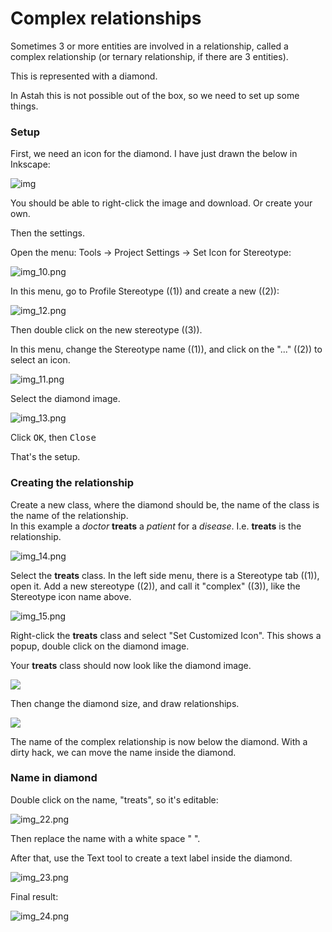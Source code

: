 # Complex relationships

Sometimes 3 or more entities are involved in a relationship, called a complex relationship (or ternary relationship, if there are 3 entities).

This is represented with a diamond.

In Astah this is not possible out of the box, so we need to set up some things.

### Setup

First, we need an icon for the diamond. I have just drawn the below in Inkscape:

![img](Ternary_Icon.png)

You should be able to right-click the image and download. Or create your own.

Then the settings.

Open the menu: Tools -> Project Settings -> Set Icon for Stereotype:

![img_10.png](img_10.png)

In this menu, go to Profile Stereotype ((1)) and create a new ((2)):

![img_12.png](img_12.png)

Then double click on the new stereotype ((3)).

In this menu, change the Stereotype name ((1)), and click on the "..." ((2)) to select an icon.

![img_11.png](img_11.png)

Select the diamond image.

![img_13.png](img_13.png)

Click <kbd>OK</kbd>, then <kbd>Close</kbd>

That's the setup.

### Creating the relationship

Create a new class, where the diamond should be, the name of the class is the name of the relationship.\
In this example a _doctor_ **treats** a _patient_ for a _disease_. I.e. **treats** is the relationship.

![img_14.png](img_14.png)

Select the **treats** class. In the left side menu, there is a Stereotype tab ((1)), open it. 
Add a new stereotype ((2)), and call it "complex" ((3)), like the Stereotype icon name above.

![img_15.png](img_15.png)

Right-click the **treats** class and select "Set Customized Icon". 
This shows a popup, double click on the diamond image.

Your **treats** class should now look like the diamond image. 

![](ConvertToDiamond.gif)

Then change the diamond size, and draw relationships. 

![](ScaleAndDrawRelationships.gif)

The name of the complex relationship is now below the diamond. With a dirty hack, we can move the name inside the diamond.

### Name in diamond

Double click on the name, "treats", so it's editable:

![img_22.png](img_22.png)

Then replace the name with a white space " ".

After that, use the Text tool to create a text label inside the diamond.

![img_23.png](img_23.png)


Final result: 

![img_24.png](img_24.png)